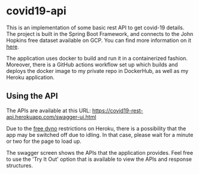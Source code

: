 # covid19-api
This is an implementation of some basic rest API to get covid-19 details. The project is built in the Spring Boot Framework, and 
connects to the John Hopkins free dataset available on GCP. You can find more information on it [here](#https://console.cloud.google.com/marketplace/details/johnshopkins/covid19_jhu_global_cases).

The application uses docker to build and run it in a containerized fashion. Moreover, there is a GitHub actions workflow set up which builds and deploys the docker 
image to my private repo in DockerHub, as well as my Heroku application. 

## Using the API
The APIs are available at this URL: https://covid19-rest-api.herokuapp.com/swagger-ui.html

Due to the [free dyno](#https://www.heroku.com/pricing) restrictions on Heroku, there is a possibility that the app may be switched off due to idling. In that case, please wait for a
minute or two for the page to load up.

The swagger screen shows the APIs that the application provides. Feel free to use the 'Try It Out' option that is available to view the APIs and response structures.


